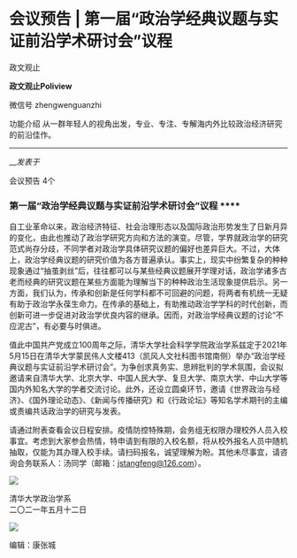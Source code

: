 

#  会议预告 | 第一届“政治学经典议题与实证前沿学术研讨会”议程

政文观止  

**政文观止Poliview** 

微信号 zhengwenguanzhi

功能介绍 从一群年轻人的视角出发，专业、专注、专解海内外比较政治经济研究的前沿佳作。

____

___发表于_

会议预告 4个

  

### 第一届“政治学经典议题与实证前沿学术研讨会”议程 ****  

自工业革命以来，政治经济特征、社会治理形态以及国际政治形势发生了日新月异的变化，由此也推动了政治学研究方向和方法的演变。尽管，学界就政治学的研究范式尚存分歧，不同学者对政治学具体研究议题的偏好也差异巨大。不过，大体上，政治学经典议题的研究价值为各方普遍承认。事实上，现实中纷繁复杂的种种现象通过“抽茧剥丝”后，往往都可以与某些经典议题展开学理对话，政治学诸多古老而经典的研究议题在某些方面能为理解当下的种种政治生活现象提供启示。另一方面，我们认为，传承和创新是任何学科都不可回避的问题，将两者有机统一无疑有助于政治学永葆生命力。在传承的基础上，有助推动政治学学科的时代创新，而创新可进一步促进对政治学优良内容的继承。因而，对政治学经典议题的讨论“不应泥古”，有必要与时俱进。

  

值此中国共产党成立100周年之际，清华大学社会科学学院政治学系兹定于2021年5月15日在清华大学蒙民伟人文楼413（凯风人文社科图书馆南侧）举办“政治学经典议题与实证前沿学术研讨会”。为争创求真务实、思辨批判的学术氛围，会议拟邀请来自清华大学、北京大学、中国人民大学、复旦大学、南京大学、中山大学等国内外知名大学的学者交流讨论。此外，还设立圆桌环节，邀请《世界政治与经济》、《国外理论动态》、《新闻与传播研究》和《行政论坛》等知名学术期刊的主编或责编共话政治学的研究与发表。  

  

  

请通过附表查看会议日程安排。疫情防控特殊期，会务组无权限办理校外人员入校事宜。考虑到大家参会热情，特申请到有限的入校名额，将从校外报名人员中随机抽取，仅能为其办理入校手续。请扫码报名，诚望理解为盼。其他未尽事宜，请咨询会务联系人：汤同学（邮箱：jstangfeng@126.com）。  

  

![](/images/122/2.jpeg)

  

清华大学政治学系  
二〇二一年五月十二日  
  

  

![](/images/122/3.png)

编辑：康张城  

  

